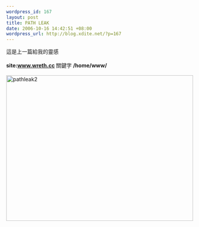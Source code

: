 ```yaml
--- 
wordpress_id: 167
layout: post
title: PATH LEAK
date: 2006-10-16 14:42:51 +08:00
wordpress_url: http://blog.xdite.net/?p=167
---
```

這是上一篇給我的靈感<br /><br /><strong>site:www.wreth.cc </strong>關鍵字 <strong>/home/www/</strong><br /><br /><a title="Photo Sharing" href="http://www.flickr.com/photos/14765209@N00/271062603/"><img width="500" height="390" alt="pathleak2" src="http://static.flickr.com/107/271062603_9d4b12c878.jpg" /></a><br />
